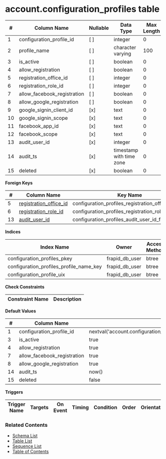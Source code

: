 # account.configuration_profiles table



| # | Column Name | Nullable | Data Type | Max Length | Description |
| --- | --- | --- | --- | --- | --- |
| 1 | configuration_profile_id | [ ] | integer | 0 |  |
| 2 | profile_name | [ ] | character varying | 100 |  |
| 3 | is_active | [ ] | boolean | 0 |  |
| 4 | allow_registration | [ ] | boolean | 0 |  |
| 5 | registration_office_id | [ ] | integer | 0 |  |
| 6 | registration_role_id | [ ] | integer | 0 |  |
| 7 | allow_facebook_registration | [ ] | boolean | 0 |  |
| 8 | allow_google_registration | [ ] | boolean | 0 |  |
| 9 | google_signin_client_id | [x] | text | 0 |  |
| 10 | google_signin_scope | [x] | text | 0 |  |
| 11 | facebook_app_id | [x] | text | 0 |  |
| 12 | facebook_scope | [x] | text | 0 |  |
| 13 | audit_user_id | [x] | integer | 0 |  |
| 14 | audit_ts | [x] | timestamp with time zone | 0 |  |
| 15 | deleted | [x] | boolean | 0 |  |



**Foreign Keys**

| # | Column Name | Key Name | References |
| --- | --- | --- | --- |
| 5 | [registration_office_id](../core/offices.md) | configuration_profiles_registration_office_id_fkey | core.offices.office_id |
| 6 | [registration_role_id](../account/roles.md) | configuration_profiles_registration_role_id_fkey | account.roles.role_id |
| 13 | [audit_user_id](../account/users.md) | configuration_profiles_audit_user_id_fkey | account.users.user_id |



**Indices**

| Index Name | Owner | Access Method | Definition | Description |
| --- | --- | --- | --- | --- |
| configuration_profiles_pkey | frapid_db_user | btree | configuration_profile_id |  |
| configuration_profiles_profile_name_key | frapid_db_user | btree | profile_name |  |
| configuration_profile_uix | frapid_db_user | btree | is_active |  |



**Check Constraints**

| Constraint Name | Description |
| --- | --- |



**Default Values**

| # | Column Name | Default |
| --- | --- | --- |
| 1 | configuration_profile_id | nextval('account.configuration_profiles_configuration_profile_id_seq'::regclass) |
| 3 | is_active | true |
| 4 | allow_registration | true |
| 7 | allow_facebook_registration | true |
| 8 | allow_google_registration | true |
| 14 | audit_ts | now() |
| 15 | deleted | false |


**Triggers**

| Trigger Name | Targets | On Event | Timing | Condition | Order | Orientation | Description |
| --- | --- | --- | --- | --- | --- | --- | --- |


### Related Contents
* [Schema List](../../schemas.md)
* [Table List](../../tables.md)
* [Sequence List](../../sequences.md)
* [Table of Contents](../../README.md)
